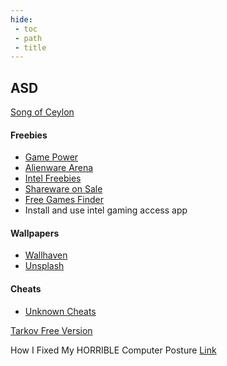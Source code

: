 ```yaml
---
hide:
 - toc
 - path
 - title
---
```


## ASD

[Song of Ceylon](http://www.colonialfilm.org.uk/node/486/)

#### Freebies
- [Game Power](https://www.gamerpower.com)
- [Alienware Arena](https://eu.alienwarearena.com)
- [Intel Freebies](https://game.intel.com/ww)
- [Shareware on Sale](https://sharewareonsale.com)
- [Free Games Finder](https://steamcommunity.com/groups/freegamesfinders/announcements/listing)
- Install and use intel gaming access app


#### Wallpapers
- [Wallhaven](https://wallhaven.cc)
- [Unsplash](https://unsplash.com)

#### Cheats
- [Unknown Cheats](https://www.unknowncheats.me)



[Tarkov Free Version](https://justemutarkov.eu/)

How I Fixed My HORRIBLE Computer Posture [Link](https://www.youtube.com/watch?v=Rc8ZQeIZn40)